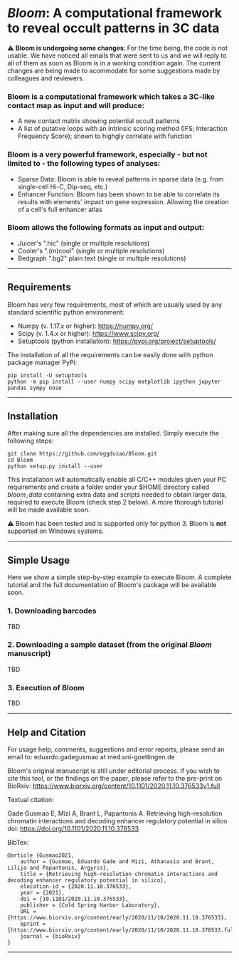 # **_Bloom_: A computational framework to reveal occult patterns in 3C data**


:warning: **Bloom is undergoing some changes**: For the time being, the code is not usable. We have noticed all emails that were sent to us and we will reply to all of them as soon as Bloom is in a working condition again. The current changes are being made to acommodate for some suggestions made by colleagues and reviewers.


### Bloom is a computational framework which takes a 3C-like contact map as input and will produce:
* A new contact matrix showing potential occult patterns
* A list of putative loops with an intrinsic scoring method (IFS; Interaction Frequency Score); shown to highgly correlate with function

### Bloom is a very powerful framework, especially - but not limited to - the following types of analyses:
* Sparse Data: Bloom is able to reveal patterns in sparse data (e.g. from single-cell Hi-C, Dip-seq, etc.)
* Enhancer Function: Bloom has been shown to be able to correlate its results with elements' impact on gene expression. Allowing the creation of a cell's full enhancer atlas

### Bloom allows the following formats as input and output:
* Juicer's ".hic" (single or multiple resolutions)
* Cooler's ".(m)cool" (single or multiple resolutions)
* Bedgraph ".bg2" plain text (single or multiple resolutions)

---

## Requirements

Bloom has very few requirements, most of which are usually used by any standard scientific python environment:
* Numpy (v. 1.17.x or higher): https://numpy.org/
* Scipy (v. 1.4.x or higher): https://www.scipy.org/
* Setuptools (python installation): https://pypi.org/project/setuptools/

The installation of all the requirements can be easily done with python package manager PyPi:

```
pip install -U setuptools
python -m pip install --user numpy scipy matplotlib ipython jupyter pandas sympy nose
```

---

## Installation

After making sure all the dependencies are installed. Simply execute the following steps:

```
git clone https://github.com/eggduzao/Bloom.git
cd Bloom
python setup.py install --user
```

This installation will automatically enable all C/C++ modules given your PC requirements and create a folder under your $HOME directory called _bloom_data_ containing extra data and scripts needed to obtain larger data, required to execute Bloom (check step 2 below). A more thorough tutorial will be made available soon.

:warning: Bloom has been tested and is supported only for python 3. Bloom is **not** supported on Windows systems.

---

## Simple Usage

Here we show a simple step-by-step example to execute Bloom. A complete tutorial and the full documentation of Bloom's package will be available soon.

### 1. Downloading barcodes

TBD

### 2. Downloading a sample dataset (from the original _Bloom_ manuscript)

TBD

### 3. Execution of Bloom

TBD

---

## Help and Citation

For usage help, comments, suggestions and error reports, please send an email to:
eduardo.gadegusmao at med.uni-goettingen.de

Bloom's original manuscript is still under editorial process. If you wish to cite this tool, or the findings on the paper, please refer to the pre-print on BioRxiv: https://www.biorxiv.org/content/10.1101/2020.11.10.376533v1.full

Textual citation:

Gade Gusmao E, Mizi A, Brant L, Papantonis A. Retrieving high-resolution chromatin interactions and decoding enhancer regulatory potential in silico doi: https://doi.org/10.1101/2020.11.10.376533

BibTex:

```
@article {Gusmao2021,
	author = {Gusmao, Eduardo Gade and Mizi, Athanasia and Brant, Lilija and Papantonis, Argyris},
	title = {Retrieving high-resolution chromatin interactions and decoding enhancer regulatory potential in silico},
	elocation-id = {2020.11.10.376533},
	year = {2021},
	doi = {10.1101/2020.11.10.376533},
	publisher = {Cold Spring Harbor Laboratory},
	URL = {https://www.biorxiv.org/content/early/2020/11/10/2020.11.10.376533},
	eprint = {https://www.biorxiv.org/content/early/2020/11/10/2020.11.10.376533.full.pdf},
	journal = {bioRxiv}
}
```

---
